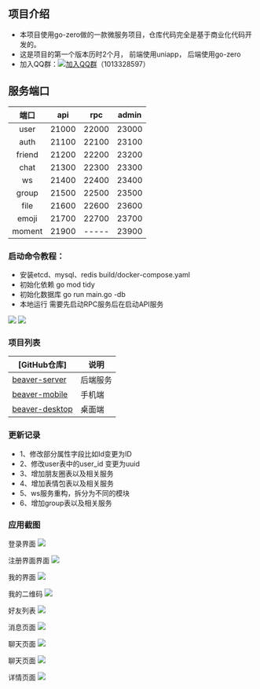 
## 项目介绍
+ 本项目使用go-zero做的一款微服务项目，仓库代码完全是基于商业化代码开发的。
+ 这是项目的第一个版本历时2个月， 前端使用uniapp， 后端使用go-zero
+ 加入QQ群：[![加入QQ群](https://img.shields.io/badge/加入QQ群-1013328597-blue.svg)](https://qm.qq.com/q/82rbf7QBzO)（1013328597）

## 服务端口
| 端口 | api | rpc | admin |
|:---------:|:--------:|:--------:|:--------:|
|user|21000|22000|23000|
|auth|21100|22100|23100|
|friend|21200|22200|23200|
|chat|21300|22300|23300|
|ws|21400|22400|23400|
|group|21500|22500|23500|
|file|21600|22600|23600|
|emoji|21700|22700|23700|
|moment|21900|-----|23900|


### 启动命令教程：

+ 安装etcd、mysql、redis
build/docker-compose.yaml
+ 初始化依赖
go mod tidy
+ 初始化数据库
go run main.go  -db
+ 本地运行
需要先启动RPC服务后在启动API服务

<img src="./static/1.png"/>
<img src="./static/2.png"/>




### 项目列表
| [GitHub仓库]    |  说明                                                                                      
| ------------------------------------------------------------ | --------------------------------------------------------------------------
| [beaver-server](https://github.com/wsrh8888/beaver-server)               | 后端服务  |
| [beaver-mobile](https://github.com/wsrh8888/beaver-mobile)        | 手机端 |
| [beaver-desktop](https://github.com/wsrh8888/beaver-desktop)        | 桌面端 |


### 更新记录
- 1、修改部分属性字段比如Id变更为ID
- 2、修改user表中的user_id 变更为uuid
- 3、增加朋友圈表以及相关服务
- 4、增加表情包表以及相关服务
- 5、ws服务重构，拆分为不同的模块
- 6、增加group表以及相关服务


### 应用截图

登录界面
<img src="./static/login.png"/>

注册界面界面
<img src="./static/register.png"/>

我的界面
<img src="./static/mine.png"/>

我的二维码
<img src="./static/qcode.png"/>

好友列表
<img src="./static/friend.png"/>

消息页面
<img src="./static/message.png"/>

聊天页面
<img src="./static/chat.png"/>

聊天页面
<img src="./static/chat1.png"/>

详情页面
<img src="./static/info.png"/>







